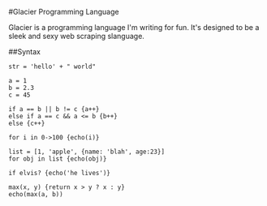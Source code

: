 #Glacier Programming Language

Glacier is a programming language I'm writing for fun. It's designed to be a sleek and sexy web scraping slanguage.

##Syntax

	str = 'hello' + " world"

	a = 1
	b = 2.3
	c = 45

	if a == b || b != c {a++} 
	else if a == c && a <= b {b++}
	else {c++}

	for i in 0->100 {echo(i)}

	list = [1, 'apple', {name: 'blah', age:23}]
	for obj in list {echo(obj)}

	if elvis? {echo('he lives')}

	max(x, y) {return x > y ? x : y}
	echo(max(a, b))
